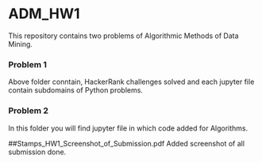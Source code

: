 # ADM_HW1

This repository contains two problems of  Algorithmic Methods of Data Mining.

### Problem 1
  Above folder conntain, HackerRank challenges solved and each jupyter file contain subdomains of Python problems.
  
### Problem 2
  In this folder you will find jupyter file in which code added for Algorithms.
  
##Stamps_HW1_Screenshot_of_Submission.pdf
  Added screenshot of all submission done.
